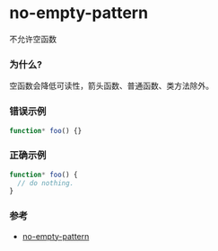 # no-empty-pattern

不允许空函数

### 为什么?

空函数会降低可读性，箭头函数、普通函数、类方法除外。

### 错误示例

```js
function* foo() {}
```

### 正确示例

```js
function* foo() {
  // do nothing.
}
```

### 参考

- [no-empty-pattern](https://eslint.org/docs/rules/no-empty-pattern)
